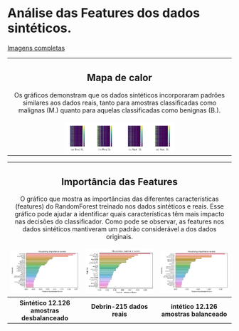# Análise das Features dos dados sintéticos.


[Imagens completas](https://github.com/LEA-SF23/DroidAugmentor/tree/main/Features)
<div style="text-align: center;">
<table>
    <tbody>
        <tr>
           <td colspan="2" style="text-align: center;">
                <h2> Mapa de calor</h2>
              <p> Os gráficos demonstram que os dados sintéticos incorporaram 
padrões similares aos dados reais, tanto para amostras classificadas como malignas 
(M.) quanto para aquelas classificadas como benignas (B.). </p>
           </td>
        </tr>
        <tr>
            <td><img src="https://github.com/LEA-SF23/DroidAugmentor/blob/main/Features/heatmap.PNG" alt="" style="max-width:50%;"></td>
        </tr>
</div>

<table>
    <tbody>
        <tr>
            <td colspan="3" style="text-align: center;">
                <h2>Importância das Features</h2>
                <p> O gráfico que mostra as importâncias das diferentes características (features) do RandomForest treinado nos dados sintéticos e reais. Esse gráfico pode ajudar a identificar quais características têm mais impacto nas decisões do classificador. Como pode se observar, as features nos dados sintéticos mantiveram um padrão considerável a dos dados originais. </p>
            </td>
        </tr>
        <tr>
            <td style="text-align: center;"><img src="https://github.com/LEA-SF23/DroidAugmentor/blob/main/Features/Sintetico_5560Malwares_6566Benign.png" alt="" style="max-width: 100%; height: auto;"></td>
            <td style="text-align: center;"><img src="https://github.com/LEA-SF23/DroidAugmentor/blob/main/Features/Drebin215_original_5560Malwares_6566Benign.png" alt="" style="max-width: 100%; height: auto;"></td>
            <td style="text-align: center;"><img src="https://github.com/LEA-SF23/DroidAugmentor/blob/main/Features/Sintetico_6063Malwares_6063Benign.png" alt="" style="max-width: 100%; height: auto;"></td>
        </tr>
    </tbody>
    <tbody>
        <tr>
            <th width="33.33%">Sintético 12.126 amostras desbalanceado</th>
            <th width="33.33%"> Debrin-215 dados reais  </th>
            <th width="33.33%">intético 12.126 amostras balanceado</th>
        </tr>
    </tbody>
</table>
